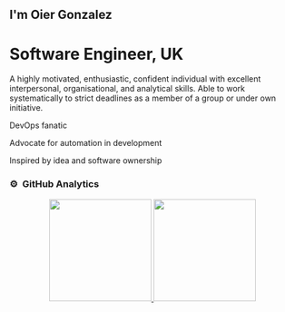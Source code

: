 ## I'm Oier Gonzalez

# Software Engineer, UK

A highly motivated, enthusiastic, confident individual with excellent interpersonal, organisational, and analytical skills. Able to work systematically to strict deadlines as a member of a group or under own initiative.

DevOps fanatic  

Advocate for automation in development  

Inspired by idea and software ownership  

<!--https://github.com/simple-icons/simple-icons/blob/develop/slugs.md-->

### ⚙️ &nbsp;GitHub Analytics

<p align="center">
<a href="https://github.com/CompEng0001">
  <img height="180em" src="https://github-readme-stats-eight-theta.vercel.app/api?username=OierGman&show_icons=true&theme=material-palenight&include_all_commits=true&count_private=true"/>
  <img height="180em" src="https://github-readme-stats-eight-theta.vercel.app/api/top-langs/?username=OierGman&layout=compact&langs_count=8&theme=material-palenight"/>
</a>
</p>
<!--
**OierGman/OierGman** is a ✨ _special_ ✨ repository because its `README.md` (this file) appears on your GitHub profile.

Here are some ideas to get you started:

-->


